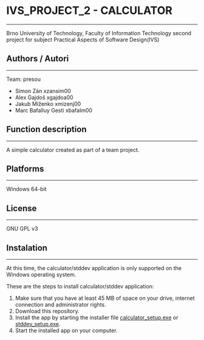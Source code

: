 # IVS_PROJECT_2 - CALCULATOR
---------

Brno University of Technology, Faculty of Information Technology second project for subject Practical Aspects of Software Design(IVS)

## Authors / Autori
---------

Team: presou
* Simon Zán xzansim00
* Alex Gajdoš xgajdoa00
* Jakub Miženko xmizenj00
* Marc Bafalluy Gesti xbafalm00
  
## Function description
---------

A simple calculator created as part of a team project.

## Platforms
---------

Windows 64-bit

## License
---------

GNU GPL v3

## Instalation
---------

At this time, the calculator/stddev application is only supported on the Windows operating system.

These are the steps to install calculator/stddev application:
1. Make sure that you have at least 45 MB of space on your drive, internet connection and administrator rights.
2. Download this repository.
3. Install the app by starting the installer file [calculator_setup.exe](https://github.com/jakkkubbb/ivs_projekt_2/blob/main/src/setup/calculator_setup.exe) or [stddev_setup.exe](https://github.com/jakkkubbb/ivs_projekt_2/blob/main/src/setup/stddev_setup.exe).
4. Start the installed app on your computer.

